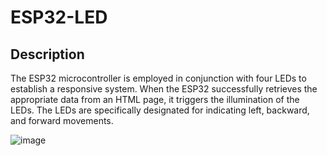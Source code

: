 # ESP32-LED

## Description 
The ESP32 microcontroller is employed in conjunction with four LEDs to establish a responsive system. When the ESP32 successfully retrieves the appropriate data from an HTML page, it triggers the illumination of the LEDs. The LEDs are specifically designated for indicating left, backward, and forward movements.


![image](https://github.com/Zahrah794/ESP32-LED/assets/139267881/500259ac-44cc-4cfb-8ac1-bb8bd8703e18)

